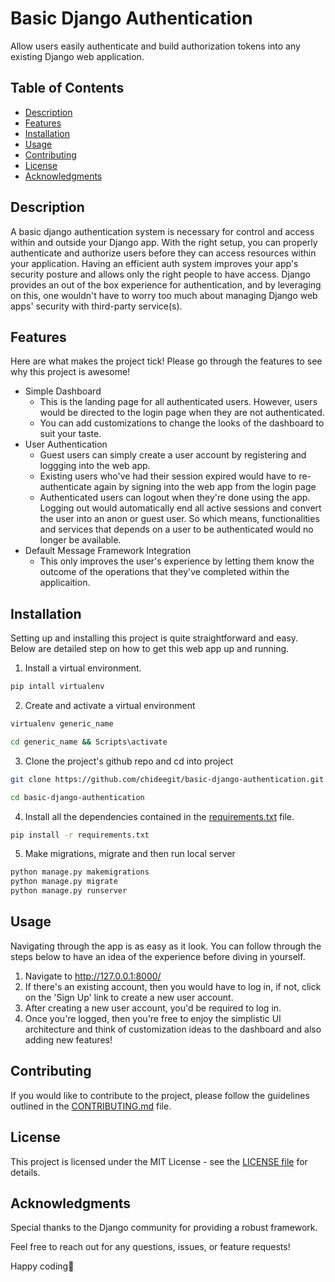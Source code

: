 # Basic Django Authentication

Allow users easily authenticate and build authorization tokens into any existing Django web application. 

## Table of Contents

- [Description](#description)
- [Features](#features)
- [Installation](#installation)
- [Usage](#usage)
- [Contributing](#contributing)
- [License](#license)
- [Acknowledgments](#acknowledgments)

## Description

A basic django authentication system is necessary for control and access within and outside your Django app. With the right setup, you can properly authenticate and authorize users before they can access resources within your application. Having an efficient auth system improves your app's security posture and allows only the right people to have access. Django provides an out of the box experience for authentication, and by leveraging on this, one wouldn't have to worry too much about managing Django web apps' security with third-party service(s).

## Features

Here are what makes the project tick! Please go through the features to see why this project is awesome!

- Simple Dashboard
    - This is the landing page for all authenticated users. However, users would be directed to the login page when they are not authenticated. 
    - You can add customizations to change the looks of the dashboard to suit your taste. 
- User Authentication
    - Guest users can simply create a user account by registering and loggging into the web app.
    - Existing users who've had their session expired would have to re-authenticate again by signing into the web app from the login page
    - Authenticated users can logout when they're done using the app. Logging out would automatically end all active sessions and convert the user into an anon or guest user. So which means, functionalities and services that depends on a user to be authenticated would no longer be available.
- Default Message Framework Integration
    - This only improves the user's experience by letting them know the outcome of the operations that they've completed within the applicaition.

## Installation

Setting up and installing this project is quite straightforward and easy. Below are detailed step on how to get this web app up and running. 

1. Install a virtual environment. 
```bash
pip intall virtualenv

```

2. Create and activate a virtual environment 
```bash
virtualenv generic_name

cd generic_name && Scripts\activate
```

3. Clone the project's github repo and cd into project
```bash
git clone https://github.com/chideegit/basic-django-authentication.git

cd basic-django-authentication
```

4. Install all the dependencies contained in the [requirements.txt](./requirements.txt) file. 
```bash
pip install -r requirements.txt
```

5. Make migrations, migrate and  then run local server 
```bash
python manage.py makemigrations
python manage.py migrate
python manage.py runserver
```
## Usage
Navigating through the app is as easy as it look. You can follow through the steps below to have an idea of the experience before diving in yourself.

1. Navigate to http://127.0.0.1:8000/ 
2. If there's an existing account, then you would have to log in, if not, click on the 'Sign Up' link to create a new user account. 
3. After creating a new user account, you'd be required to log in. 
4. Once you're logged, then you're free to enjoy the simplistic UI architecture and think of customization ideas to the dashboard and also adding new features!

## Contributing
If you would like to contribute to the project, please follow the guidelines outlined in the [CONTRIBUTING.md](./CONTRIBUTING.md) file.

## License
This project is licensed under the MIT License - see the [LICENSE file](./LICENSE) for details.

## Acknowledgments
Special thanks to the Django community for providing a robust framework.

Feel free to reach out for any questions, issues, or feature requests!

Happy coding🚀